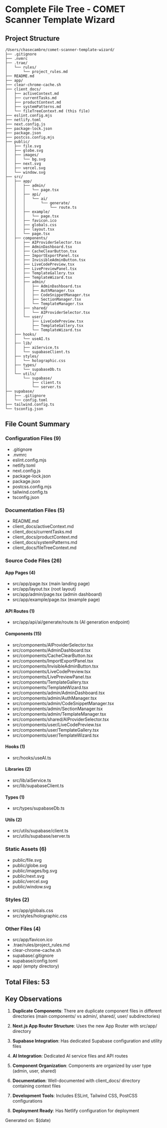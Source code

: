 # Complete File Tree - COMET Scanner Template Wizard

## Project Structure

```
/Users/chasecambre/comet-scanner-template-wizard/
├── .gitignore
├── .nvmrc
├── .trae/
│   └── rules/
│       └── project_rules.md
├── README.md
├── app/
├── clear-chrome-cache.sh
├── client_docs/
│   ├── activeContext.md
│   ├── currentTasks.md
│   ├── productContext.md
│   ├── systemPatterns.md
│   └── fileTreeContext.md (this file)
├── eslint.config.mjs
├── netlify.toml
├── next.config.js
├── package-lock.json
├── package.json
├── postcss.config.mjs
├── public/
│   ├── file.svg
│   ├── globe.svg
│   ├── images/
│   │   └── bg.svg
│   ├── next.svg
│   ├── vercel.svg
│   └── window.svg
├── src/
│   ├── app/
│   │   ├── admin/
│   │   │   └── page.tsx
│   │   ├── api/
│   │   │   └── ai/
│   │   │       └── generate/
│   │   │           └── route.ts
│   │   ├── example/
│   │   │   └── page.tsx
│   │   ├── favicon.ico
│   │   ├── globals.css
│   │   ├── layout.tsx
│   │   └── page.tsx
│   ├── components/
│   │   ├── AIProviderSelector.tsx
│   │   ├── AdminDashboard.tsx
│   │   ├── CacheClearButton.tsx
│   │   ├── ImportExportPanel.tsx
│   │   ├── InvisibleAdminButton.tsx
│   │   ├── LiveCodePreview.tsx
│   │   ├── LivePreviewPanel.tsx
│   │   ├── TemplateGallery.tsx
│   │   ├── TemplateWizard.tsx
│   │   ├── admin/
│   │   │   ├── AdminDashboard.tsx
│   │   │   ├── AuthManager.tsx
│   │   │   ├── CodeSnippetManager.tsx
│   │   │   ├── SectionManager.tsx
│   │   │   └── TemplateManager.tsx
│   │   ├── shared/
│   │   │   └── AIProviderSelector.tsx
│   │   └── user/
│   │       ├── LiveCodePreview.tsx
│   │       ├── TemplateGallery.tsx
│   │       └── TemplateWizard.tsx
│   ├── hooks/
│   │   └── useAI.ts
│   ├── lib/
│   │   ├── aiService.ts
│   │   └── supabaseClient.ts
│   ├── styles/
│   │   └── holographic.css
│   ├── types/
│   │   └── supabaseDb.ts
│   └── utils/
│       └── supabase/
│           ├── client.ts
│           └── server.ts
├── supabase/
│   ├── .gitignore
│   └── config.toml
├── tailwind.config.ts
└── tsconfig.json
```

## File Count Summary

### Configuration Files (9)
- .gitignore
- .nvmrc
- eslint.config.mjs
- netlify.toml
- next.config.js
- package-lock.json
- package.json
- postcss.config.mjs
- tailwind.config.ts
- tsconfig.json

### Documentation Files (5)
- README.md
- client_docs/activeContext.md
- client_docs/currentTasks.md
- client_docs/productContext.md
- client_docs/systemPatterns.md
- client_docs/fileTreeContext.md

### Source Code Files (26)

#### App Pages (4)
- src/app/page.tsx (main landing page)
- src/app/layout.tsx (root layout)
- src/app/admin/page.tsx (admin dashboard)
- src/app/example/page.tsx (example page)

#### API Routes (1)
- src/app/api/ai/generate/route.ts (AI generation endpoint)

#### Components (15)
- src/components/AIProviderSelector.tsx
- src/components/AdminDashboard.tsx
- src/components/CacheClearButton.tsx
- src/components/ImportExportPanel.tsx
- src/components/InvisibleAdminButton.tsx
- src/components/LiveCodePreview.tsx
- src/components/LivePreviewPanel.tsx
- src/components/TemplateGallery.tsx
- src/components/TemplateWizard.tsx
- src/components/admin/AdminDashboard.tsx
- src/components/admin/AuthManager.tsx
- src/components/admin/CodeSnippetManager.tsx
- src/components/admin/SectionManager.tsx
- src/components/admin/TemplateManager.tsx
- src/components/shared/AIProviderSelector.tsx
- src/components/user/LiveCodePreview.tsx
- src/components/user/TemplateGallery.tsx
- src/components/user/TemplateWizard.tsx

#### Hooks (1)
- src/hooks/useAI.ts

#### Libraries (2)
- src/lib/aiService.ts
- src/lib/supabaseClient.ts

#### Types (1)
- src/types/supabaseDb.ts

#### Utils (2)
- src/utils/supabase/client.ts
- src/utils/supabase/server.ts

### Static Assets (6)
- public/file.svg
- public/globe.svg
- public/images/bg.svg
- public/next.svg
- public/vercel.svg
- public/window.svg

### Styles (2)
- src/app/globals.css
- src/styles/holographic.css

### Other Files (4)
- src/app/favicon.ico
- .trae/rules/project_rules.md
- clear-chrome-cache.sh
- supabase/.gitignore
- supabase/config.toml
- app/ (empty directory)

## Total Files: 53

## Key Observations

1. **Duplicate Components**: There are duplicate component files in different directories (main components/ vs admin/, shared/, user/ subdirectories)

2. **Next.js App Router Structure**: Uses the new App Router with src/app/ directory

3. **Supabase Integration**: Has dedicated Supabase configuration and utility files

4. **AI Integration**: Dedicated AI service files and API routes

5. **Component Organization**: Components are organized by user type (admin, user, shared)

6. **Documentation**: Well-documented with client_docs/ directory containing context files

7. **Development Tools**: Includes ESLint, Tailwind CSS, PostCSS configurations

8. **Deployment Ready**: Has Netlify configuration for deployment

Generated on: $(date)